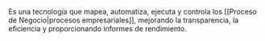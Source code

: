 Es una tecnología que mapea, automatiza, ejecuta y controla los [[Proceso de Negocio|procesos empresariales]], mejorando la transparencia, la eficiencia y proporcionando informes de rendimiento.